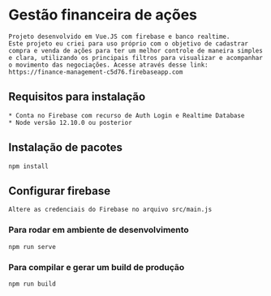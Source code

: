 # Gestão financeira de ações
```
Projeto desenvolvido em Vue.JS com firebase e banco realtime.
Este projeto eu criei para uso próprio com o objetivo de cadastrar compra e venda de ações para ter um melhor controle de maneira simples e clara, utilizando os principais filtros para visualizar e acompanhar o movimento das negociações. Acesse através desse link: https://finance-management-c5d76.firebaseapp.com
```

## Requisitos para instalação
```
* Conta no Firebase com recurso de Auth Login e Realtime Database
* Node versão 12.10.0 ou posterior
```

## Instalação de pacotes
```
npm install
```
## Configurar firebase 
```
Altere as credenciais do Firebase no arquivo src/main.js
```

### Para rodar em ambiente de desenvolvimento
```
npm run serve
```

### Para compilar e gerar um build de produção
```
npm run build
```
